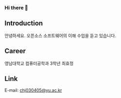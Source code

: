 ### Hi there 👋

## Introduction
안녕하세요.
오픈소스 소프트웨어의 이해 수업을 듣고 있습니다.

## Career
영남대학교 컴퓨터공학과 3학년 최효정

## Link
E-mail: chj030405@yu.ac.kr

<!--
**choihyojeong/choihyojeong** is a ✨ _special_ ✨ repository because its `README.md` (this file) appears on your GitHub profile.

Here are some ideas to get you started:

- 🔭 I’m currently working on ...
- 🌱 I’m currently learning ...
- 👯 I’m looking to collaborate on ...
- 🤔 I’m looking for help with ...
- 💬 Ask me about ...
- 📫 How to reach me: ...
- 😄 Pronouns: ...
- ⚡ Fun fact: ...
-->

